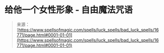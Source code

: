 <!--yml

category: 未分类

date: 2024-06-12 18:57:29

-->

# 给他一个女性形象 - 自由魔法咒语

> 来源：[https://www.spellsofmagic.com/spells/luck_spells/bad_luck_spells/16771/page.html#0001-01-01](https://www.spellsofmagic.com/spells/luck_spells/bad_luck_spells/16771/page.html#0001-01-01)
